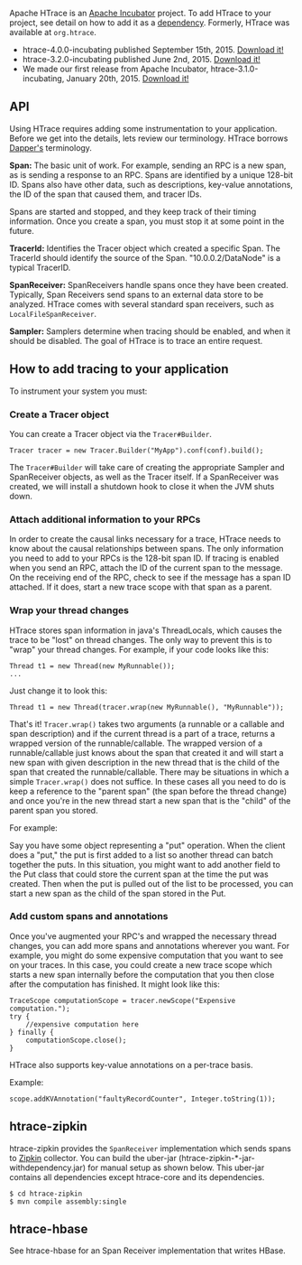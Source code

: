<!---
  Licensed under the Apache License, Version 2.0 (the "License");
  you may not use this file except in compliance with the License.
  You may obtain a copy of the License at

   http://www.apache.org/licenses/LICENSE-2.0

  Unless required by applicable law or agreed to in writing, software
  distributed under the License is distributed on an "AS IS" BASIS,
  WITHOUT WARRANTIES OR CONDITIONS OF ANY KIND, either express or implied.
  See the License for the specific language governing permissions and
  limitations under the License. See accompanying LICENSE file.
-->

Apache HTrace is an <a href="http://htrace.incubator.apache.org">Apache Incubator</a>
project. To add HTrace to your project, see detail on how to add it as a
<a href="dependency-info.html">dependency</a>. Formerly, HTrace was available at `org.htrace`.

* htrace-4.0.0-incubating published September 15th, 2015. [Download it!](http://www.apache.org/dyn/closer.cgi/incubator/htrace/)
* htrace-3.2.0-incubating published June 2nd, 2015. [Download it!](http://www.apache.org/dyn/closer.cgi/incubator/htrace/)
* We made our first release from Apache Incubator, htrace-3.1.0-incubating, January 20th, 2015. [Download it!](http://www.apache.org/dyn/closer.cgi/incubator/htrace/)


## API
Using HTrace requires adding some instrumentation to your application.
Before we get into the details, lets review our terminology.  HTrace
borrows [Dapper's](http://research.google.com/pubs/pub36356.html)
terminology.

<b>Span:</b> The basic unit of work. For example, sending an RPC is a new span,
as is sending a response to an RPC.  Spans are identified by a unique 128-bit
ID.  Spans also have other data, such as descriptions, key-value annotations,
the ID of the span that caused them, and tracer IDs.

Spans are started and stopped, and they keep track of their timing
information.  Once you create a span, you must stop it at some point
in the future.

<b>TracerId:</b> Identifies the Tracer object which created a specific Span.
The TracerId should identify the source of the Span.  "10.0.0.2/DataNode" is a
typical TracerID.

<b>SpanReceiver:</b> SpanReceivers handle spans once they have been created.
Typically, Span Receivers send spans to an external data store to be
analyzed.  HTrace comes with several standard span receivers, such as
`LocalFileSpanReceiver`.

<b>Sampler:</b> Samplers determine when tracing should be enabled, and when it
should be disabled.   The goal of HTrace is to trace an entire request.

## How to add tracing to your application
To instrument your system you must:

### Create a Tracer object
You can create a Tracer object via the `Tracer#Builder`.

    Tracer tracer = new Tracer.Builder("MyApp").conf(conf).build();

The `Tracer#Builder` will take care of creating the appropriate Sampler and
SpanReceiver objects, as well as the Tracer itself.   If a SpanReceiver was
created, we will install a shutdown hook to close it when the JVM shuts down.

### Attach additional information to your RPCs
In order to create the causal links necessary for a trace, HTrace needs to know
about the causal relationships between spans.  The only information you need to
add to your RPCs is the 128-bit span ID.  If tracing is enabled when you send an
RPC, attach the ID of the current span to the message.  On the receiving end of
the RPC, check to see if the message has a span ID attached.  If it does, start
a new trace scope with that span as a parent.

### Wrap your thread changes
HTrace stores span information in java's ThreadLocals, which causes
the trace to be "lost" on thread changes. The only way to prevent
this is to "wrap" your thread changes. For example, if your code looks
like this:

    Thread t1 = new Thread(new MyRunnable());
    ...

Just change it to look this:

    Thread t1 = new Thread(tracer.wrap(new MyRunnable(), "MyRunnable"));

That's it! `Tracer.wrap()` takes two arguments
(a runnable or a callable and span description)
and if the current thread is a part of a trace,
returns a wrapped version of the runnable/callable.
The wrapped version of a runnable/callable
just knows about the span that created it and will start a new span
with given description in the new thread that is the child of the span that
created the runnable/callable.  There may be situations in which a
simple `Tracer.wrap()` does not suffice.  In these cases all you need
to do is keep a reference to the "parent span" (the span before the
thread change) and once you're in the new thread start a new span that
is the "child" of the parent span you stored.

For example:

Say you have some object representing a "put" operation.  When the
client does a "put," the put is first added to a list so another
thread can batch together the puts. In this situation, you
might want to add another field to the Put class that could store the
current span at the time the put was created.  Then when the put is
pulled out of the list to be processed, you can start a new span as
the child of the span stored in the Put.

### Add custom spans and annotations
Once you've augmented your RPC's and wrapped the necessary thread
changes, you can add more spans and annotations wherever you want.
For example, you might do some expensive computation that you want to
see on your traces.  In this case,
you could create a new trace scope which starts a new span internally
before the computation that you then close after the computation has
finished. It might look like this:

    TraceScope computationScope = tracer.newScope("Expensive computation.");
    try {
        //expensive computation here
    } finally {
        computationScope.close();
    }

HTrace also supports key-value annotations on a per-trace basis.

Example:

    scope.addKVAnnotation("faultyRecordCounter", Integer.toString(1));

## htrace-zipkin
htrace-zipkin provides the `SpanReceiver` implementation
which sends spans to [Zipkin](https://github.com/twitter/zipkin) collector.
You can build the uber-jar (htrace-zipkin-*-jar-withdependency.jar) for manual
setup as shown below.  This uber-jar contains all dependencies except
htrace-core and its dependencies.

    $ cd htrace-zipkin
    $ mvn compile assembly:single

## htrace-hbase
See htrace-hbase for an Span Receiver implementation that writes HBase.

